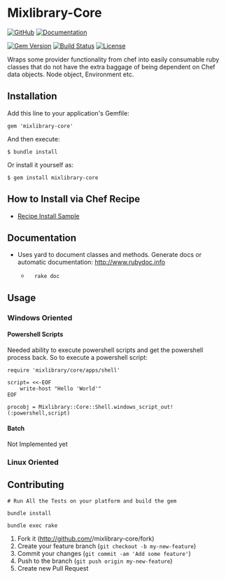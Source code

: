 # Mixlibrary-Core
[![GitHub](http://img.shields.io/badge/github-ebsco/mixlibrary-blue.svg)](https://github.com/ebsco/mixlibrary-core)
[![Documentation](http://img.shields.io/badge/docs-rdoc.info-blue.svg)](http://www.rubydoc.info/gems/mixlibrary-core/frames)

[![Gem Version](https://badge.fury.io/rb/mixlibrary-core.svg)](https://github.com/ebsco/mixlibrary-core/releases)
[![Build Status](https://api.travis-ci.org/ebsco/mixlibrary-core.svg?branch=master)](https://travis-ci.org/ebsco/mixlibrary-core)
[![License](http://img.shields.io/badge/license-Apache2-yellowgreen.svg)](https://github.com/ebsco/mixlibrary-core/blob/master/LICENSE.txt)

Wraps some provider functionality from chef into easily consumable ruby classes that do not have the extra baggage of being dependent on Chef data objects.  Node object, Environment etc.

## Installation

Add this line to your application's Gemfile:

    gem 'mixlibrary-core'

And then execute:

    $ bundle install

Or install it yourself as:

    $ gem install mixlibrary-core

## How to Install via Chef Recipe
* [Recipe Install Sample](https://github.com/ebsco/mixlibrary-core/blob/master/Samples/SampleRecipeDeployment.rb)
		
## Documentation
* Uses yard to document classes and methods.  Generate docs or automatic documentation: http://www.rubydoc.info
    *       rake doc

## Usage

### Windows Oriented

#### Powershell Scripts
Needed ability to execute powershell scripts and get the powershell process back.  So to execute a powershell script:

```
require 'mixlibrary/core/apps/shell'
     
script= <<-EOF
    write-host "Hello 'World'"
EOF

procobj = Mixlibrary::Core::Shell.windows_script_out!(:powershell,script)
``` 

#### Batch
Not Implemented yet

### Linux Oriented


## Contributing
    # Run All the Tests on your platform and build the gem
    
    bundle install    

    bundle exec rake


		

1. Fork it (http://github.com/<my-github-username>/mixlibrary-core/fork)
2. Create your feature branch (`git checkout -b my-new-feature`)
3. Commit your changes (`git commit -am 'Add some feature'`)
4. Push to the branch (`git push origin my-new-feature`)
5. Create new Pull Request
